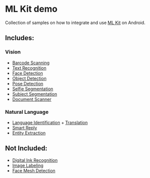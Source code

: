 # ML Kit demo

Collection of samples on how to integrate and use [ML Kit](https://developers.google.com/ml-kit) on Android. 


## Includes:
### Vision
- [Barcode Scanning](https://developers.google.com/ml-kit/vision/barcode-scanning)
- [Text Recognition](https://developers.google.com/ml-kit/vision/text-recognition/v2)
- [Face Detection](https://developers.google.com/ml-kit/vision/face-detection)
- [Object Detection](https://developers.google.com/ml-kit/vision/object-detection)
- [Pose Detection](https://developers.google.com/ml-kit/vision/pose-detection)
- [Selfie Segmentation](https://developers.google.com/ml-kit/vision/selfie-segmentation)
- [Subject Segmentation](https://developers.google.com/ml-kit/vision/subject-segmentation)
- [Document Scanner](https://developers.google.com/ml-kit/vision/doc-scanner)

### Natural Language
- [Language Identification](https://developers.google.com/ml-kit/language/identification) + [Translation](https://developers.google.com/ml-kit/language/translation)
- [Smart Reply](https://developers.google.com/ml-kit/language/smart-reply)
- [Entity Extraction](https://developers.google.com/ml-kit/language/entity-extraction)

## Not Included:
- [Digital Ink Recognition](https://developers.google.com/ml-kit/vision/digital-ink-recognition)
- [Image Labeling](https://developers.google.com/ml-kit/vision/image-labeling)
- [Face Mesh Detection](https://developers.google.com/ml-kit/vision/face-mesh-detection)